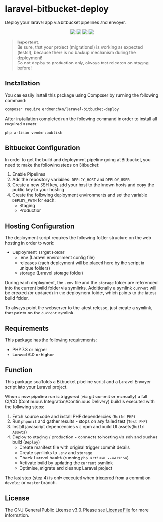 # laravel-bitbucket-deploy
Deploy your laravel app via bitbucket pipelines and envoyer.

<p align="center">
    <a href="https://packagist.org/packages/erdmenchen/laravel-bitbucket-deploy"><img src="https://poser.pugx.org/erdmenchen/laravel-bitbucket-deploy/downloads"></a>
    <a href="https://packagist.org/packages/erdmenchen/laravel-bitbucket-deploy"><img src="https://poser.pugx.org/erdmenchen/laravel-bitbucket-deploy/version"></a>
    <a href="https://packagist.org/packages/erdmenchen/laravel-bitbucket-deploy"><img src="https://poser.pugx.org/erdmenchen/laravel-bitbucket-deploy/v/unstable"></a>
    <a href="https://packagist.org/packages/erdmenchen/laravel-bitbucket-deploy"><img src="https://poser.pugx.org/erdmenchen/laravel-bitbucket-deploy/license"></a>
</p>

> **Important:** <br />
> Be sure, that your project (migrations!) is working as expected (tests!), because there is no backup mechanism during the deployment! <br />
> Do not deploy to production only, always test releases on staging before!

## Installation
You can easily install this package using Composer by running the following command:
```bash
composer require erdmenchen/laravel-bitbucket-deploy
```

After installation completed run the following command in order to install all required assets:
```bash
php artisan vendor:publish
```

## Bitbucket Configuration
In order to get the build and deployment pipeline going at Bitbucket, you need to make the following steps on Bitbucket:
1. Enable Pipelines
2. Add the repository variables: `DEPLOY_HOST` and `DEPLOY_USER`
3. Create a new SSH key, add your host to the known hosts and copy the public key to your hosting
4. Create the following deployment environments and set the variable `DEPLOY_PATH` for each:
    * Staging
    * Production

## Hosting Configuration
The deployment script requires the following folder structure on the web hosting in order to work:
* Deployment Target Folder
    * .env (Laravel environment config file)
    * releases (each deployment will be placed here by the script in unique folders)
    * storage (Laravel storage folder)

During each deployment, the `.env` file and the `storage` folder are referenced into the current build folder via symlinks.
Additionally a symlink `current` will be created (or updated) in the deployment folder, which points to the latest build folder.

To always point the webserver to the latest release, just create a symlink, that points on the `current` symlink.

## Requirements
This package has the following requirements:

- PHP 7.3 or higher
- Laravel 6.0 or higher

## Function
This package scaffolds a Bitbucket pipeline script and a Laravel Envoyer script into your Laravel project.

When a new pipeline run is triggered (via git commit or manually) a full CI/CD (Continuous Integration/Continuous Delivery) build is executed with the following steps:

1. Fetch source code and install PHP dependencies (`Build PHP`)
2. Run `phpunit` and gather results - stops on any failed test (`Test PHP`)
3. Install javascript dependencies via npm and build UI assets(`Build Assets`)
4. Deploy to staging / production - connects to hosting via ssh and pushes build (`Deploy`)
    * Create manifest file with original trigger commit details
    * Create symlinks to `.env` and `storage`
    * Check Laravel health (running `php artisan --version`)
    * Activate build by updating the `current` symlink
    * Optimise, migrate and cleanup Laravel project

The last step (step 4) is only executed when triggered from a commit on `develop` or `master` branch.

## License
The GNU General Public License v3.0. Please see [License File](LICENSE) for more information.
